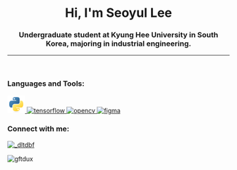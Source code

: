 <h1 align="center">Hi, I'm Seoyul Lee</h1>
<h3 align="center">Undergraduate student at Kyung Hee University in South Korea, majoring in industrial engineering.</h3>

<hr>
<br>

<h3 align="left">Languages and Tools:</h3>
<p align="left"> 
<a href="https://www.python.org" target="_blank" rel="noreferrer"> <img src="https://raw.githubusercontent.com/devicons/devicon/master/icons/python/python-original.svg" alt="python" width="40" height="40"/> </a> 
<a href="https://www.tensorflow.org" target="_blank" rel="noreferrer"> <img src="https://www.vectorlogo.zone/logos/tensorflow/tensorflow-icon.svg" alt="tensorflow" width="40" height="40"/> </a> 
<a href="https://opencv.org/" target="_blank" rel="noreferrer"> <img src="https://www.vectorlogo.zone/logos/opencv/opencv-icon.svg" alt="opencv" width="40" height="40"/> </a>  
<a href="https://www.figma.com/" target="_blank" rel="noreferrer"> <img src="https://www.vectorlogo.zone/logos/figma/figma-icon.svg" alt="figma" width="40" height="40"/> </a>  
</p>

<h3 align="left">Connect with me:</h3>
<p align="left">
<a href="https://instagram.com/_dltdbf" target="blank"><img align="center" src="https://raw.githubusercontent.com/rahuldkjain/github-profile-readme-generator/master/src/images/icons/Social/instagram.svg" alt="_dltdbf" height="30" width="40" /></a>
</p>

<p><img align="center" src="https://github-readme-stats.vercel.app/api/top-langs?username=gftdux&show_icons=true&locale=en&layout=compact" alt="gftdux" /></p>
